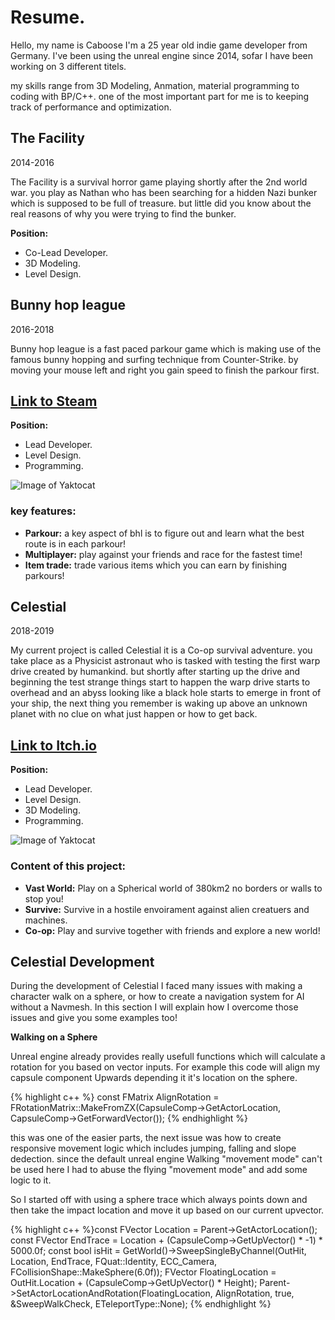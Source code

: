 # Resume.

Hello, my name is Caboose I'm a 25 year old indie game developer from Germany.
I've been using the unreal engine since 2014, sofar I have been working on 3 different titels.

my skills range from 3D Modeling, Anmation, material programming to coding with BP/C++. 
one of the most important part for me is to keeping track of performance and optimization.

## The Facility
2014-2016

The Facility is a survival horror game playing shortly after the 2nd world war. you play as Nathan who has been searching for a hidden Nazi bunker
which is supposed to be full of treasure. but little did you know about the real reasons of why you were trying to find the bunker.

**Position:**
- Co-Lead Developer.
- 3D Modeling.
- Level Design.

## Bunny hop league
2016-2018

Bunny hop league is a fast paced parkour game which is making use of the famous bunny hopping and surfing technique from Counter-Strike.
by moving your mouse left and right you gain speed to finish the parkour first.

## [Link to Steam ](https://store.steampowered.com/app/429780/Bunny_Hop_League/)

**Position:**
- Lead Developer.
- Level Design.
- Programming.

![Image of Yaktocat](https://github.com/Caboose413/Caboose413.github.io/blob/master/assets/bunnyhopleague/BhlExample.gif?raw=true)

### key features:

- **Parkour:** a key aspect of bhl is to figure out and learn what the best route is in each parkour!
- **Multiplayer:** play against your friends and race for the fastest time!
- **Item trade:** trade various items which you can earn by finishing parkours!

## Celestial
2018-2019

My current project is called Celestial it is a Co-op survival adventure. you take place as a Physicist astronaut who is tasked with testing the first warp drive created by humankind.
but shortly after starting up the drive and beginning the test strange things start to happen the warp drive starts to overhead and an abyss looking like a black hole starts to emerge in front of your ship,
the next thing you remember is waking up above an unknown planet with no clue on what just happen or how to get back.

## [Link to Itch.io](https://devin413.itch.io/celestial)

**Position:**
- Lead Developer.
- Level Design.
- 3D Modeling.
- Programming.

![Image of Yaktocat](https://github.com/Caboose413/Caboose413.github.io/blob/master/assets/Celestial/CelestialGif01.gif?raw=true)

### Content of this project:

- **Vast World:** Play on a Spherical world of 380km2 no borders or walls to stop you!
- **Survive:** Survive in a hostile envoirament against alien creatuers and machines.
- **Co-op:** Play and survive together with friends and explore a new world!


## Celestial Development

During the development of Celestial I faced many issues with making a character walk on a sphere,
or how to create a navigation system for AI without a Navmesh. 
In this section I will explain how I overcome those issues and give you some examples too!

**Walking on a Sphere**

Unreal engine already provides really usefull functions which will calculate a rotation for you based on vector inputs.
For example this code will align my capsule component Upwards depending it it's location on the sphere.

{% highlight c++ %} const FMatrix AlignRotation = FRotationMatrix::MakeFromZX(CapsuleComp->GetActorLocation, CapsuleComp->GetForwardVector()); {% endhighlight %}

this was one of the easier parts, the next issue was how to create responsive movement logic which includes jumping, falling and slope dedection. since the default unreal engine Walking "movement mode" can't be used here I had to abuse the flying "movement mode" and add some logic to it.


So I started off with using a sphere trace which always points down and then take the impact location and move it up based on our current upvector.

{% highlight c++ %}const FVector Location = Parent->GetActorLocation();
const FVector EndTrace = Location + (CapsuleComp->GetUpVector() * -1) * 5000.0f;
const bool isHit = GetWorld()->SweepSingleByChannel(OutHit, Location, EndTrace, FQuat::Identity, ECC_Camera, FCollisionShape::MakeSphere(6.0f));
FVector FloatingLocation = OutHit.Location + (CapsuleComp->GetUpVector() * Height);
Parent->SetActorLocationAndRotation(FloatingLocation, AlignRotation, true, &SweepWalkCheck, ETeleportType::None); {% endhighlight %}